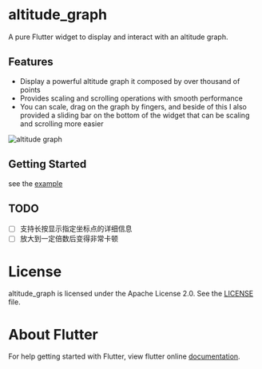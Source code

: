 # altitude_graph

A pure Flutter widget to display and interact with an altitude graph.

## Features

- Display a powerful altitude graph it composed by over thousand of points
- Provides scaling and scrolling operations with smooth performance
- You can scale, drag on the graph by fingers, and beside of this I also provided a sliding bar on the bottom of the widget that can be scaling and scrolling more easier

![altitude graph](../screenshots/altitude_graph_intro.gif)

## Getting Started

see the [example](./lib/main.dart)


## TODO
- [ ] 支持长按显示指定坐标点的详细信息
- [ ] 放大到一定倍数后变得非常卡顿

# License
altitude_graph is licensed under the Apache License 2.0. See the [LICENSE](LICENSE) file.

# About Flutter
For help getting started with Flutter, view flutter online
[documentation](https://flutter.io/).
